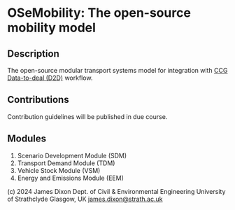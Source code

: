 # OSeMobility: The open-source mobility model

## Description

The open-source modular transport systems model for integration with [CCG](https://github.com/ClimateCompatibleGrowth/) [Data-to-deal (D2D)](https://www.cambridge.org/engage/coe/article-details/65a11c47e9ebbb4db9ff452d) workflow.

## Contributions

Contribution guidelines will be published in due course.

## Modules

1. Scenario Development Module (SDM)
2. Transport Demand Module (TDM)
3. Vehicle Stock Module (VSM)
4. Energy and Emissions Module (EEM)

(c) 2024 James Dixon 
Dept. of Civil & Environmental Engineering
University of Strathclyde
Glasgow, UK
james.dixon@strath.ac.uk
